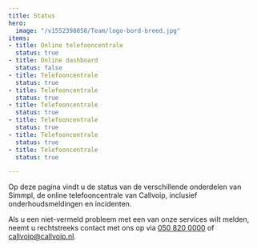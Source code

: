 ```yaml
---
title: Status
hero:
  image: "/v1552398058/Team/logo-bord-breed.jpg"
items:
- title: Online telefooncentrale
  status: true
- title: Online dashboard
  status: false
- title: Telefooncentrale
  status: true
- title: Telefooncentrale
  status: true
- title: Telefooncentrale
  status: true
- title: Telefooncentrale
  status: true
- title: Telefooncentrale
  status: true
- title: Telefooncentrale
  status: true

---
```

  
Op deze pagina vindt u de status van de verschillende onderdelen van Simmpl, de online telefooncentrale van Callvoip, inclusief onderhoudsmeldingen en incidenten.

Als u een niet-vermeld probleem met een van onze services wilt melden, neemt u rechtstreeks contact met ons op via <a href="tel:+31508200000">050 820 0000</a> of [callvoip@callvoip.nl](mailto:callvoip@callvoip.nl).